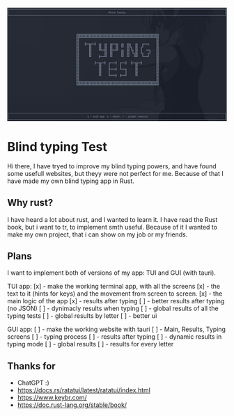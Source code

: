 ![main_screen.png](main_screen.png)

# Blind typing Test

Hi there, I have tryed to improve my blind typing powers, and have found some usefull websites, but theyy were not perfect for me. Because of that I have made my own blind typing app in Rust.

## Why rust?

I have heard a lot about rust, and I wanted to learn it. I have read the Rust book, but i want to tr, to implement smth useful. Because of it I wanted to make my own project, that i can show on my job or my friends.

## Plans

I want to implement both of versions of my app: TUI and GUI (with tauri).

TUI app:
[x] - make the working terminal app, with all the screens
[x] - the text to it (hints for keys) and the movement from screen to screen.
[x] - the main logic of the app
[x] - results after typing
[ ] - better results after typing (no JSON)
[ ] - dynimacly results when typing
[ ] - global results of all the typing tests
[ ] - global results by letter
[ ] - better ui

GUI app:
[ ] - make the working website with tauri
[ ] - Main, Results, Typing screens
[ ] - typing process
[ ] - results after typing
[ ] - dynamic results in typing mode
[ ] - global results
[ ] - results for every letter

## Thanks for

- ChatGPT :)
- https://docs.rs/ratatui/latest/ratatui/index.html
- https://www.keybr.com/
- https://doc.rust-lang.org/stable/book/
